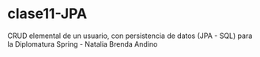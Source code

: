 # clase11-JPA
CRUD elemental de un usuario, con persistencia de datos (JPA - SQL) para la Diplomatura Spring - Natalia Brenda Andino
